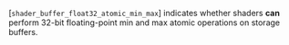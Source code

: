 [`shader_buffer_float32_atomic_min_max`] indicates whether shaders  **can** 
perform 32-bit floating-point min and max atomic operations on storage
buffers.